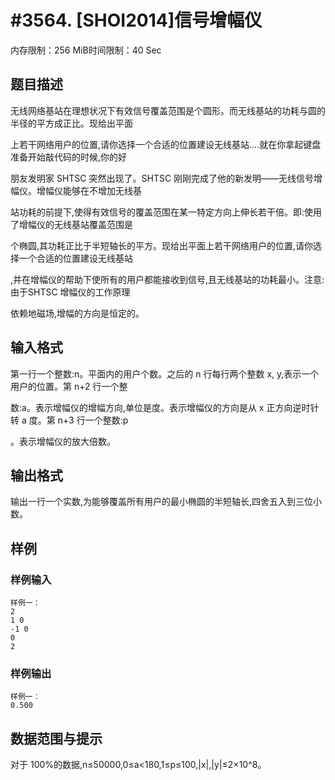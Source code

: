 # #3564. [SHOI2014]信号增幅仪 

内存限制：256 MiB时间限制：40 Sec

## 题目描述

无线网络基站在理想状况下有效信号覆盖范围是个圆形。而无线基站的功耗与圆的半径的平方成正比。现给出平面

上若干网络用户的位置,请你选择一个合适的位置建设无线基站....就在你拿起键盘准备开始敲代码的时候,你的好

朋友发明家 SHTSC 突然出现了。SHTSC 刚刚完成了他的新发明&mdash;&mdash;无线信号增幅仪。增幅仪能够在不增加无线基

站功耗的前提下,使得有效信号的覆盖范围在某一特定方向上伸长若干倍。即:使用了增幅仪的无线基站覆盖范围是

个椭圆,其功耗正比于半短轴长的平方。现给出平面上若干网络用户的位置,请你选择一个合适的位置建设无线基站

,并在增幅仪的帮助下使所有的用户都能接收到信号,且无线基站的功耗最小。注意:由于SHTSC 增幅仪的工作原理

依赖地磁场,增幅的方向是恒定的。

## 输入格式

第一行一个整数:n。平面内的用户个数。之后的 n 行每行两个整数 x, y,表示一个用户的位置。第 n+2 行一个整

数:a。表示增幅仪的增幅方向,单位是度。表示增幅仪的方向是从 x 正方向逆时针转 a 度。第 n+3 行一个整数:p

。表示增幅仪的放大倍数。

## 输出格式

输出一行一个实数,为能够覆盖所有用户的最小椭圆的半短轴长,四舍五入到三位小数。

## 样例

### 样例输入

    
    样例一：
    2
    1 0 
    -1 0 
    0 
    2 
    

### 样例输出

    
    样例一：
    0.500
    

## 数据范围与提示

对于 100%的数据,n&le;50000,0&le;a<180,1&le;p&le;100,|x|,|y|&le;2&times;10^8。
